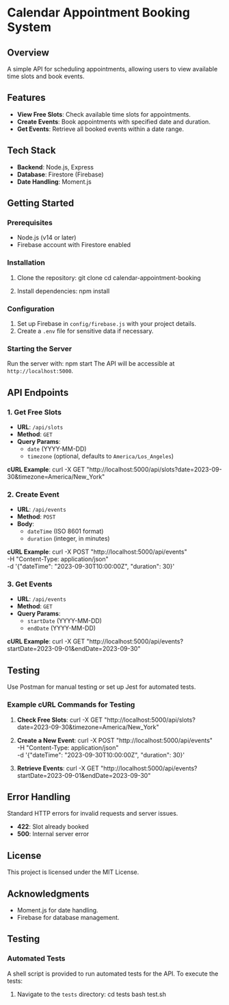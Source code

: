 # Calendar Appointment Booking System

## Overview

A simple API for scheduling appointments, allowing users to view available time slots and book events.

## Features

- **View Free Slots**: Check available time slots for appointments.
- **Create Events**: Book appointments with specified date and duration.
- **Get Events**: Retrieve all booked events within a date range.

## Tech Stack

- **Backend**: Node.js, Express
- **Database**: Firestore (Firebase)
- **Date Handling**: Moment.js

## Getting Started

### Prerequisites

- Node.js (v14 or later)
- Firebase account with Firestore enabled

### Installation

1. Clone the repository:
   git clone <repository-url>
   cd calendar-appointment-booking

2. Install dependencies:
   npm install

### Configuration

1. Set up Firebase in `config/firebase.js` with your project details.
2. Create a `.env` file for sensitive data if necessary.

### Starting the Server

Run the server with:
npm start
The API will be accessible at `http://localhost:5000`.

## API Endpoints

### 1. Get Free Slots

- **URL**: `/api/slots`
- **Method**: `GET`
- **Query Params**: 
  - `date` (YYYY-MM-DD)
  - `timezone` (optional, defaults to `America/Los_Angeles`)

**cURL Example**:
curl -X GET "http://localhost:5000/api/slots?date=2023-09-30&timezone=America/New_York"

### 2. Create Event

- **URL**: `/api/events`
- **Method**: `POST`
- **Body**: 
  - `dateTime` (ISO 8601 format)
  - `duration` (integer, in minutes)

**cURL Example**:
curl -X POST "http://localhost:5000/api/events" \
-H "Content-Type: application/json" \
-d '{"dateTime": "2023-09-30T10:00:00Z", "duration": 30}'

### 3. Get Events

- **URL**: `/api/events`
- **Method**: `GET`
- **Query Params**:
  - `startDate` (YYYY-MM-DD)
  - `endDate` (YYYY-MM-DD)

**cURL Example**:
curl -X GET "http://localhost:5000/api/events?startDate=2023-09-01&endDate=2023-09-30"

## Testing

Use Postman for manual testing or set up Jest for automated tests.

### Example cURL Commands for Testing

1. **Check Free Slots**:
   curl -X GET "http://localhost:5000/api/slots?date=2023-09-30&timezone=America/New_York"

2. **Create a New Event**:
   curl -X POST "http://localhost:5000/api/events" \
   -H "Content-Type: application/json" \
   -d '{"dateTime": "2023-09-30T10:00:00Z", "duration": 30}'

3. **Retrieve Events**:
   curl -X GET "http://localhost:5000/api/events?startDate=2023-09-01&endDate=2023-09-30"

## Error Handling

Standard HTTP errors for invalid requests and server issues. 
- **422**: Slot already booked
- **500**: Internal server error

## License

This project is licensed under the MIT License.

## Acknowledgments

- Moment.js for date handling.
- Firebase for database management.

## Testing

### Automated Tests

A shell script is provided to run automated tests for the API. To execute the tests:

1. Navigate to the `tests` directory:
   cd tests
   bash test.sh

